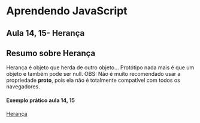 Aprendendo JavaScript
===================
Aula 14, 15- Herança
----------


Resumo sobre Herança
-------------

Herança é objeto que herda de outro objeto... Protótipo nada mais é que um objeto e também pode ser null.
OBS: Não é muito recomendado usar a propriedade __proto__, pois ela não é totalmente compatível com todos os navegadores. 

#### Exemplo prático aula 14, 15
[Herança](https://codepen.io/JeffersonBraga/pen/pwwqwz) 
